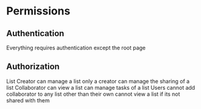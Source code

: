 # Permissions

## Authentication
Everything requires authentication except the root page

## Authorization
List
  Creator
    can manage a list
    only a creator can manage the sharing of a list
  Collaborator
    can view a list
    can manage tasks of a list
  Users
    cannot add collaborator to any list other than their own
    cannot view a list if its not shared with them



